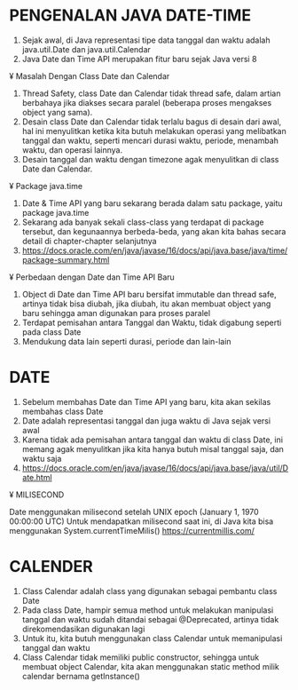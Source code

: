 # PENGENALAN JAVA DATE-TIME

1. Sejak awal, di Java representasi tipe data tanggal dan waktu adalah java.util.Date dan java.util.Calendar
2. Java Date dan Time API merupakan fitur baru sejak Java versi 8

¥ Masalah Dengan Class Date dan Calendar
1. Thread Safety, class Date dan Calendar tidak thread safe, dalam artian berbahaya jika diakses secara paralel (beberapa proses mengakses object yang sama).
2. Desain class Date dan Calendar tidak terlalu bagus di desain dari awal, hal ini menyulitkan ketika kita butuh melakukan operasi yang melibatkan tanggal dan waktu, seperti mencari durasi waktu, periode, menambah waktu, dan operasi lainnya.
3. Desain tanggal dan waktu dengan timezone agak menyulitkan di class Date dan Calendar.


¥ Package java.time
1. Date & Time API yang baru sekarang berada dalam satu package, yaitu package java.time
2. Sekarang ada banyak sekali class-class yang terdapat di package tersebut, dan kegunaannya berbeda-beda, yang akan kita bahas secara detail di chapter-chapter selanjutnya
3. https://docs.oracle.com/en/java/javase/16/docs/api/java.base/java/time/package-summary.html


¥ Perbedaan dengan Date dan Time API Baru
1. Object di Date dan Time API baru bersifat immutable dan thread safe, artinya tidak bisa diubah, jika diubah, itu akan membuat object yang baru sehingga aman digunakan para proses paralel
2. Terdapat pemisahan antara Tanggal dan Waktu, tidak digabung seperti pada class Date
3. Mendukung data lain seperti durasi, periode dan lain-lain

# DATE

1. Sebelum membahas Date dan Time API yang baru, kita akan sekilas membahas class Date
2. Date adalah representasi tanggal dan juga waktu di Java sejak versi awal
3. Karena tidak ada pemisahan antara tanggal dan waktu di class Date, ini memang agak menyulitkan jika kita hanya butuh misal tanggal saja, dan waktu saja
4. https://docs.oracle.com/en/java/javase/16/docs/api/java.base/java/util/Date.html


¥ MILISECOND

Date menggunakan milisecond setelah UNIX epoch (January 1, 1970 00:00:00 UTC)
Untuk mendapatkan milisecond saat ini, di Java kita bisa menggunakan System.currentTimeMilis()
https://currentmillis.com/ 


# CALENDER

1. Class Calendar adalah class yang digunakan sebagai pembantu class Date
2. Pada class Date, hampir semua method untuk melakukan manipulasi tanggal dan waktu sudah ditandai sebagai @Deprecated, artinya tidak direkomendasikan digunakan lagi
3. Untuk itu, kita butuh menggunakan class Calendar untuk memanipulasi tanggal dan waktu
4. Class Calendar tidak memiliki public constructor, sehingga untuk membuat object Calendar, kita akan menggunakan static method milik calendar bernama getInstance()

